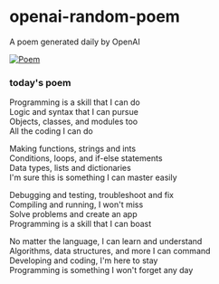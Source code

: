 
# openai-random-poem
 A poem generated daily by OpenAI

[![Poem](https://github.com/fbiego/openai-random-poem/actions/workflows/main.yml/badge.svg)](https://github.com/fbiego/openai-random-poem/actions/workflows/main.yml)

### today's poem  
  
Programming is a skill that I can do  
Logic and syntax that I can pursue  
Objects, classes, and modules too  
All the coding I can do  
  
Making functions, strings and ints  
Conditions, loops, and if-else statements  
Data types, lists and dictionaries  
I'm sure this is something I can master easily  
  
Debugging and testing, troubleshoot and fix  
Compiling and running, I won't miss  
Solve problems and create an app  
Programming is a skill that I can boast  
  
No matter the language, I can learn and understand  
Algorithms, data structures, and more I can command  
Developing and coding, I'm here to stay  
Programming is something I won't forget any day